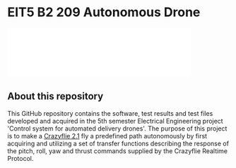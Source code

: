 # EIT5 B2 209 Autonomous Drone

![](images/__AAU_LEFT_WHITE_UK.png)

## About this repository

This GitHub repository contains the software, test results and test files developed and acquired in the 5th semester Electrical Engineering project 'Control system for automated delivery drones'. The purpose of this project is to make a [Crazyflie 2.1](https://www.bitcraze.io/products/crazyflie-2-1/) fly a predefined path autonomously by first acquiring and utilizing a set of transfer functions describing the response of the pitch, roll, yaw and thrust commands supplied by the Crazyflie Realtime Protocol.

